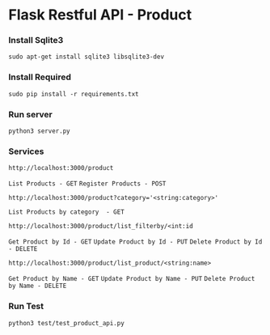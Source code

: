 # Flask Restful API - Product

### Install Sqlite3

`sudo apt-get install sqlite3 libsqlite3-dev `

### Install Required

```
sudo pip install -r requirements.txt
```

### Run server

`python3 server.py`


### Services


`http://localhost:3000/product`

`List Products - GET`
`Register Products - POST`

`http://localhost:3000/product?category='<string:category>'`

`List Products by category  - GET`

`http://localhost:3000/product/list_filterby/<int:id`

`Get Product by Id - GET`
`Update Product by Id - PUT`
`Delete Product by Id - DELETE`

`http://localhost:3000/product/list_product/<string:name>`

`Get Product by Name - GET`
`Update Product by Name - PUT`
`Delete Product by Name - DELETE`

### Run Test

`python3 test/test_product_api.py`
